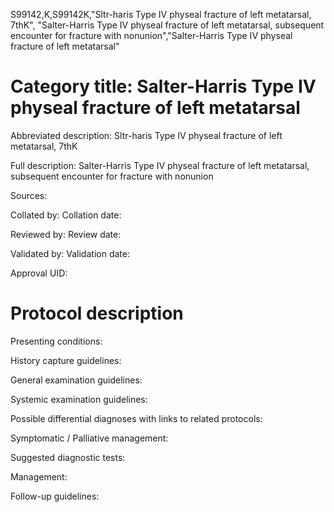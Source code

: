 S99142,K,S99142K,"Sltr-haris Type IV physeal fracture of left metatarsal, 7thK", "Salter-Harris Type IV physeal fracture of left metatarsal, subsequent encounter for fracture with nonunion","Salter-Harris Type IV physeal fracture of left metatarsal"
# Category title: Salter-Harris Type IV physeal fracture of left metatarsal

Abbreviated description: Sltr-haris Type IV physeal fracture of left metatarsal, 7thK

Full description: Salter-Harris Type IV physeal fracture of left metatarsal, subsequent encounter for fracture with nonunion

Sources:

Collated by:
Collation date:

Reviewed by:
Review date:

Validated by:
Validation date:

Approval UID:

# Protocol description

Presenting conditions:

History capture guidelines:

General examination guidelines:

Systemic examination guidelines:

Possible differential diagnoses with links to related protocols:

Symptomatic / Palliative management:

Suggested diagnostic tests:

Management:

Follow-up guidelines:
